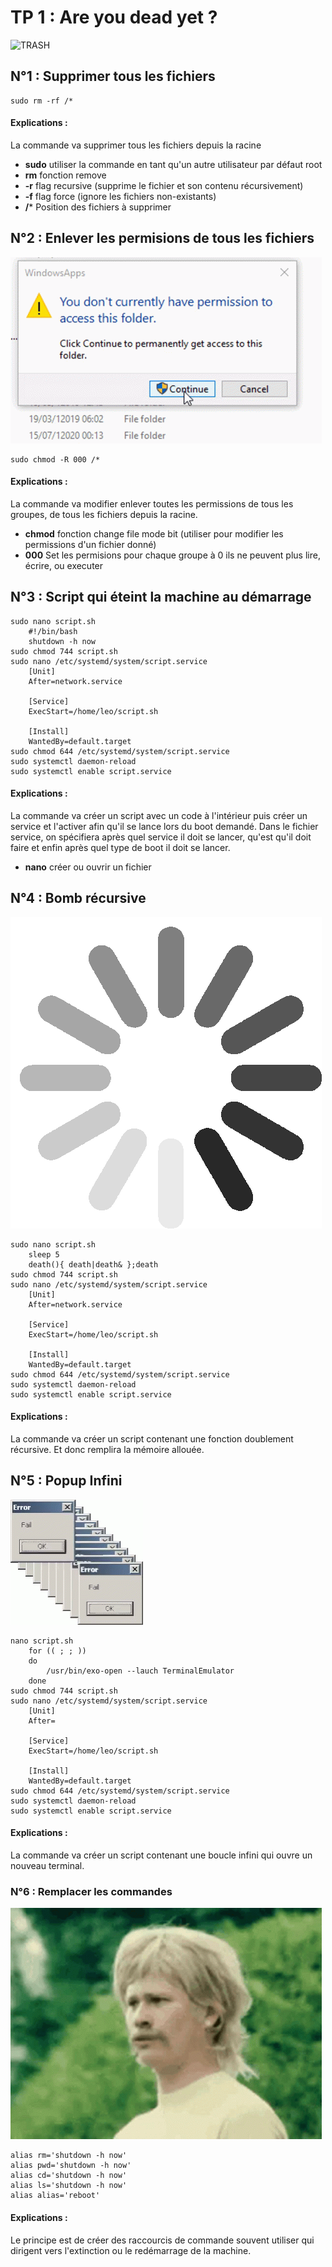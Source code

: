 # TP 1 : Are you dead yet ?

![TRASH](https://i.imgur.com/4ykmRV6.gif)

## N°1 : Supprimer tous les fichiers

```
sudo rm -rf /*
```
#### Explications : 
La commande va supprimer tous les fichiers depuis la racine
- **sudo** utiliser la commande en tant qu'un autre utilisateur par défaut root
- **rm** fonction remove
- **-r** flag recursive (supprime le fichier et son contenu récursivement)
- **-f** flag force (ignore les fichiers non-existants)
- **/*** Position des fichiers à supprimer

## N°2 : Enlever les permisions de tous les fichiers
![](./Pictures/acces-denied.gif)

```
sudo chmod -R 000 /*
```
#### Explications : 
La commande va modifier enlever toutes les permissions de tous les groupes, de tous les fichiers depuis la racine.
- **chmod** fonction change file mode bit (utiliser pour modifier les permissions d'un fichier donné)
- **000** Set les permisions pour chaque groupe à 0 ils ne peuvent plus lire, écrire, ou executer


## N°3 : Script qui éteint la machine au démarrage
```
sudo nano script.sh
	#!/bin/bash
	shutdown -h now
sudo chmod 744 script.sh
sudo nano /etc/systemd/system/script.service
	[Unit]
	After=network.service
	
	[Service]
	ExecStart=/home/leo/script.sh
	
	[Install]
	WantedBy=default.target
sudo chmod 644 /etc/systemd/system/script.service
sudo systemctl daemon-reload
sudo systemctl enable script.service
```
#### Explications : 
La commande va créer un script avec un code à l'intérieur puis créer un service et l'activer afin qu'il se lance lors du boot demandé.
Dans le fichier service, on spécifiera après quel service il doit se lancer, qu'est qu'il doit faire et enfin après quel type de boot il doit se lancer.
- **nano** créer ou ouvrir un fichier


## N°4 : Bomb récursive
![](./Pictures/loading.gif)

```
sudo nano script.sh
	sleep 5
	death(){ death|death& };death
sudo chmod 744 script.sh
sudo nano /etc/systemd/system/script.service
	[Unit]
	After=network.service
	
	[Service]
	ExecStart=/home/leo/script.sh
	
	[Install]
	WantedBy=default.target
sudo chmod 644 /etc/systemd/system/script.service
sudo systemctl daemon-reload
sudo systemctl enable script.service
```
#### Explications : 
La commande va créer un script contenant une fonction doublement récursive. Et donc remplira la mémoire allouée.



## N°5 : Popup Infini
![](./Pictures/error-windows.gif)


```
nano script.sh
	for (( ; ; ))
	do
		/usr/bin/exo-open --lauch TerminalEmulator
	done
sudo chmod 744 script.sh
sudo nano /etc/systemd/system/script.service
	[Unit]
	After=
	
	[Service]
	ExecStart=/home/leo/script.sh
	
	[Install]
	WantedBy=default.target
sudo chmod 644 /etc/systemd/system/script.service
sudo systemctl daemon-reload
sudo systemctl enable script.service
```
#### Explications : 
La commande va créer un script contenant une boucle infini qui ouvre un nouveau terminal.


### N°6 : Remplacer les commandes
![](./Pictures/wtf.gif)


```
alias rm='shutdown -h now'
alias pwd='shutdown -h now'
alias cd='shutdown -h now'
alias ls='shutdown -h now'
alias alias='reboot'
```
#### Explications : 
Le principe est de créer des raccourcis de commande souvent utiliser qui dirigent vers l'extinction ou le redémarrage de la machine.
